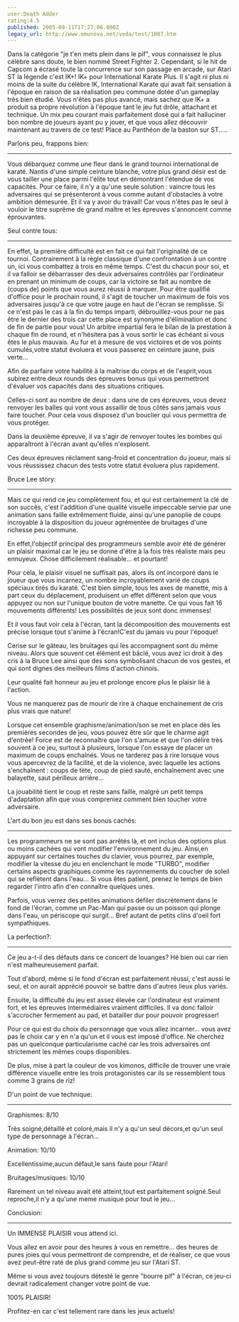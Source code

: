 ```yaml
---
user:Death Adder
rating:4.5
published: 2005-09-11T17:27:06.000Z
legacy_url: http://www.emunova.net/veda/test/1087.htm
---
```

Dans la catégorie "je t'en mets plein dans le pif", vous connaissez le plus célèbre sans doute, le bien nommé Street Fighter 2\. Cependant, si le hit de Capcom a écrasé toute la concurrence sur son passage en arcade, sur Atari ST la légende c'est IK+! IK+ pour International Karate Plus. Il s'agit ni plus ni moins de la suite du célèbre IK, International Karate qui avait fait sensation à l'époque en raison de sa réalisation peu commune dotée d'un gameplay très bien étudié. Vous n'êtes pas plus avancé, mais sachez que IK+ a produit sa propre révolution à l'époque tant le jeu fut drôle, attachant et technique. Un mix peu courant mais parfaitement dosé qui a fait halluciner bon nombre de joueurs ayant pu y jouer, et que vous allez découvrir maintenant au travers de ce test! Place au Panthéon de la baston sur ST.....  

  

  

Parlons peu, frappons bien:  

----------------------------------  

Vous débarquez comme une fleur dans le grand tournoi international de karaté. Nantis d'une simple ceinture blanche, votre plus grand désir est de vous tailler une place parmi l'élite tout en démontrant l'étendue de vos capacités. Pour ce faire, il n'y a qu'une seule solution : vaincre tous les adversaires qui se présenteront à vous comme autant d'obstacles à votre ambition démesurée. Et il va y avoir du travail! Car vous n'êtes pas le seul à vouloir le titre suprême de grand maître et les épreuves s'annoncent comme éprouvantes.  

  

  

Seul contre tous:  

----------------------  

En effet, la première difficulté est en fait ce qui fait l'originalité de ce tournoi. Contrairement à la règle classique d'une confrontation à un contre un, ici vous combattez à trois en même temps. C'est du chacun pour soi, et il va falloir se débarrasser des deux adversaires contrôlés par l'ordinateur en prenant un minimum de coups, car la victoire se fait au nombre de (coups de) points que vous aurez réussi à marquer. Pour être qualifié d'office pour le prochain round, il s'agit de toucher un maximum de fois vos adversaires jusqu'à ce que votre jauge en haut de l'écran se remplisse. Si ce n'est pas le cas à la fin du temps imparti, débrouillez-vous pour ne pas être le dernier des trois car cette place est synonyme d'élimination et donc de fin de partie pour vous! Un arbitre impartial fera le bilan de la prestation à chaque fin de round, et n'hésitera pas à vous sortir le cas échéant si vous êtes le plus mauvais. Au fur et à mesure de vos victoires et de vos points cumulés,votre statut évoluera et vous passerez en ceinture jaune, puis verte...  

  

Afin de parfaire votre habilité à la maîtrise du corps et de l'esprit,vous subirez entre deux rounds des épreuves bonus qui vous permettront d'évaluer vos capacités dans des situations critiques.  

Celles-ci sont au nombre de deux : dans une de ces épreuves, vous devez renvoyer les balles qui vont vous assaillir de tous côtés sans jamais vous faire toucher. Pour cela vous disposez d'un bouclier qui vous permettra de vous protéger.  

Dans la deuxième épreuve, il va s'agir de renvoyer toutes les bombes qui apparaîtront à l'écran avant qu'elles n'explosent.  

Ces deux épreuves réclament sang-froid et concentration du joueur, mais si vous réussissez chacun des tests votre statut évoluera plus rapidement.  

  

  

Bruce Lee story:  

--------------------  

Mais ce qui rend ce jeu complètement fou, et qui est certainement la clé de son succès, c'est l'addition d'une qualité visuelle impeccable servie par une animation sans faille extrêmement fluide, ainsi qu'une panoplie de coups incroyable à la disposition du joueur agrémentée de bruitages d'une richesse peu commune.  

En effet,l'objectif principal des programmeurs semble avoir été de générer un plaisir maximal car le jeu se donne d'être à la fois très réaliste mais peu ennuyeux. Chose difficilement réalisable... et pourtant!  

Pour cela, le plaisir visuel ne suffisait pas, alors ils ont incorporé dans le joueur que vous incarnez, un nombre incroyablement varié de coups spéciaux tirés du karaté. C'est bien simple, tous les axes de manette, mis à part ceux du déplacement, produisent un effet différent selon que vous appuyez ou non sur l'unique bouton de votre manette. Ce qui vous fait 16 mouvements différents! Les possibilités de jeux sont donc immenses!  

Et il vous faut voir cela à l'écran, tant la décomposition des mouvements est précise lorsque tout s'anime à l'écran!C'est du jamais vu pour l'époque!  

Cerise sur le gâteau, les bruitages qui les accompagnent sont du même niveau. Alors que souvent cet élément est bâclé, vous avez ici droit à des cris à la Bruce Lee ainsi que des sons symbolisant chacun de vos gestes, et qui sont dignes des meilleurs films d'action chinois.   

Leur qualité fait honneur au jeu et prolonge encore plus le plaisir lié à l'action.  

Vous ne manquerez pas de mourir de rire à chaque enchainement de cris plus vrais que nature!  

Lorsque cet ensemble graphisme/animation/son se met en place dès les premières secondes de jeu, vous pouvez être sûr que le charme agit d'entrée! Force est de reconnaître que l'on s'amuse et que l'on délire très souvent à ce jeu, surtout à plusieurs, lorsque l'on essaye de placer un maximum de coups enchaînés. Vous ne tarderez pas à rire lorsque vous vous apercevrez de la facilité, et de la violence, avec laquelle les actions s'enchaînent : coups de tète, coup de pied sauté, enchaînement avec une balayette, saut périlleux arrière...   

La jouabilité tient le coup et reste sans faille, malgré un petit temps d'adaptation afin que vous compreniez comment bien toucher votre adversaire.  

  

  

L'art du bon jeu est dans ses bonus cachés:  

-----------------------------------------------------  

Les programmeurs ne se sont pas arrêtés là, et ont inclus des options plus ou moins cachées qui vont modifier l'environnement du jeu. Ainsi,en appuyant sur certaines touches du clavier, vous pourrez, par exemple, modifier la vitesse du jeu en enclenchant le mode "TURBO", modifier certains aspects graphiques comme les rayonnements du coucher de soleil qui se reflètent dans l'eau... Si vous êtes patient, prenez le temps de bien regarder l'intro afin d'en connaître quelques unes.  

Parfois, vous verrez des petites animations défiler discrètement dans le fond de l'écran, comme un Pac-Man qui passe ou un poisson qui plonge dans l'eau, un périscope qui surgit... Bref autant de petits clins d'oeil fort sympathiques.  

  

  

La perfection?:  

------------------  

Ce jeu a-t-il des défauts dans ce concert de louanges? Hé bien oui car rien n'est malheureusement parfait.  

Tout d'abord, même si le fond d'écran est parfaitement réussi, c'est aussi le seul, et on aurait apprécié pouvoir se battre dans d'autres lieux plus variés.  

Ensuite, la difficulté du jeu est assez élevée car l'ordinateur est vraiment fort, et les épreuves intermédiaires vraiment difficiles. Il va donc falloir s'accrocher fermement au pad, et batailler dur pour pouvoir progresser!  

Pour ce qui est du choix du personnage que vous allez incarner... vous avez pas le choix car y en n'a qu'un et il vous est imposé d'office. Ne cherchez pas un quelconque particularisme caché car les trois adversaires ont strictement les mêmes coups disponibles.   

De plus, mise à part la couleur de vos kimonos, difficile de trouver une vraie différence visuelle entre les trois protagonistes car ils se ressemblent tous comme 3 grains de riz!  

  

  

D'un point de vue technique:  

-----------------------------------  

Graphismes: 8/10  

Très soigné,détaillé et coloré,mais il n'y a qu'un seul décors,et qu'un seul type de personnage à l'écran...  

  

Animation: 10/10  

Excellentissime,aucun défaut,le sans faute pour l'Atari!  

  

Bruitages/musiques: 10/10  

Rarement un tel niveau avait été atteint,tout est parfaitement soigné.Seul reproche,il n'y a qu'une meme musique pour tout le jeu...  

  

Conclusion:  

---------------  

Un IMMENSE PLAISIR vous attend ici.   

Vous allez en avoir pour des heures à vous en remettre... des heures de pures joies qui vous permettront de comprendre, et de réaliser, ce que vous avez peut-être raté de plus grand comme jeu sur l'Atari ST.  

Même si vous avez toujours détesté le genre "bourre pif" à l'écran, ce jeu-ci devrait radicalement changer votre point de vue.  

100% PLAISIR!   

Profitez-en car c'est tellement rare dans les jeux actuels!